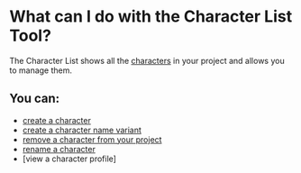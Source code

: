# What can I do with the Character List Tool?

The Character List shows all the [characters](/What%20is/a%20Character.md) in your project and allows you to manage them.

## You can:

- [create a character](/How%20do%20I/create/a%20character.md)
- [create a character name variant](/How%20do%20I/create/a%20character%20name%20variant.md)
- [remove a character from your project](/How%20do%20I/remove/a%20character%20from%20my%20project.md) 
- [rename a character](/How%20do%20I/rename/a%20character.md)
- [view a character profile]



